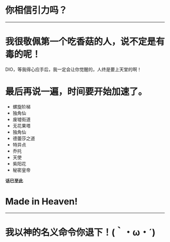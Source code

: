 # 你相信引力吗？

--- 
# 我很敬佩第一个吃香菇的人，说不定是有毒的呢！

DIO，等我得心应手后，我一定会让你觉醒的，人终是要上天堂的啊！

# 最后再说一遍，时间要开始加速了。

- 螺旋阶梯
- 独角仙
- 废墟街道
- 无花果塔
- 独角仙
- 德蕾莎之道
- 特异点
- 乔托
- 天使
- 紫阳花
- 秘密皇帝

**话已至此**

# Made in Heaven!
---
# 我以神的名义命令你退下！(｀・ω・´)